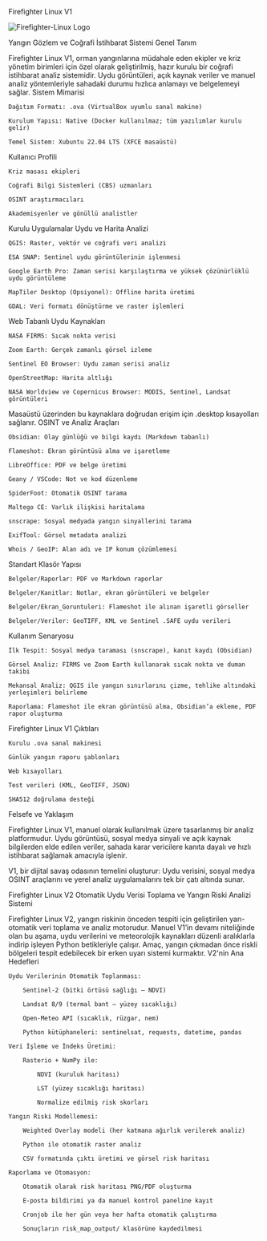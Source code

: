 Firefighter Linux V1

![Firefighter-Linux Logo](./assets/trlogo.png)

Yangın Gözlem ve Coğrafi İstihbarat Sistemi
Genel Tanım

Firefighter Linux V1, orman yangınlarına müdahale eden ekipler ve kriz yönetim birimleri için özel olarak geliştirilmiş, hazır kurulu bir coğrafi istihbarat analiz sistemidir. Uydu görüntüleri, açık kaynak veriler ve manuel analiz yöntemleriyle sahadaki durumu hızlıca anlamayı ve belgelemeyi sağlar.
Sistem Mimarisi

    Dağıtım Formatı: .ova (VirtualBox uyumlu sanal makine)

    Kurulum Yapısı: Native (Docker kullanılmaz; tüm yazılımlar kurulu gelir)

    Temel Sistem: Xubuntu 22.04 LTS (XFCE masaüstü)

Kullanıcı Profili

    Kriz masası ekipleri

    Coğrafi Bilgi Sistemleri (CBS) uzmanları

    OSINT araştırmacıları

    Akademisyenler ve gönüllü analistler

Kurulu Uygulamalar
Uydu ve Harita Analizi

    QGIS: Raster, vektör ve coğrafi veri analizi

    ESA SNAP: Sentinel uydu görüntülerinin işlenmesi

    Google Earth Pro: Zaman serisi karşılaştırma ve yüksek çözünürlüklü uydu görüntüleme

    MapTiler Desktop (Opsiyonel): Offline harita üretimi

    GDAL: Veri formatı dönüştürme ve raster işlemleri

Web Tabanlı Uydu Kaynakları

    NASA FIRMS: Sıcak nokta verisi

    Zoom Earth: Gerçek zamanlı görsel izleme

    Sentinel EO Browser: Uydu zaman serisi analiz

    OpenStreetMap: Harita altlığı

    NASA Worldview ve Copernicus Browser: MODIS, Sentinel, Landsat görüntüleri

Masaüstü üzerinden bu kaynaklara doğrudan erişim için .desktop kısayolları sağlanır.
OSINT ve Analiz Araçları

    Obsidian: Olay günlüğü ve bilgi kaydı (Markdown tabanlı)

    Flameshot: Ekran görüntüsü alma ve işaretleme

    LibreOffice: PDF ve belge üretimi

    Geany / VSCode: Not ve kod düzenleme

    SpiderFoot: Otomatik OSINT tarama

    Maltego CE: Varlık ilişkisi haritalama

    snscrape: Sosyal medyada yangın sinyallerini tarama

    ExifTool: Görsel metadata analizi

    Whois / GeoIP: Alan adı ve IP konum çözümlemesi

Standart Klasör Yapısı

    Belgeler/Raporlar: PDF ve Markdown raporlar

    Belgeler/Kanitlar: Notlar, ekran görüntüleri ve belgeler

    Belgeler/Ekran_Goruntuleri: Flameshot ile alınan işaretli görseller

    Belgeler/Veriler: GeoTIFF, KML ve Sentinel .SAFE uydu verileri

Kullanım Senaryosu

    İlk Tespit: Sosyal medya taraması (snscrape), kanıt kaydı (Obsidian)

    Görsel Analiz: FIRMS ve Zoom Earth kullanarak sıcak nokta ve duman takibi

    Mekansal Analiz: QGIS ile yangın sınırlarını çizme, tehlike altındaki yerleşimleri belirleme

    Raporlama: Flameshot ile ekran görüntüsü alma, Obsidian’a ekleme, PDF rapor oluşturma

Firefighter Linux V1 Çıktıları

    Kurulu .ova sanal makinesi

    Günlük yangın raporu şablonları

    Web kısayolları

    Test verileri (KML, GeoTIFF, JSON)

    SHA512 doğrulama desteği

Felsefe ve Yaklaşım

Firefighter Linux V1, manuel olarak kullanılmak üzere tasarlanmış bir analiz platformudur. Uydu görüntüsü, sosyal medya sinyali ve açık kaynak bilgilerden elde edilen veriler, sahada karar vericilere kanıta dayalı ve hızlı istihbarat sağlamak amacıyla işlenir.

V1, bir dijital savaş odasının temelini oluşturur: Uydu verisini, sosyal medya OSINT araçlarını ve yerel analiz uygulamalarını tek bir çatı altında sunar.


Firefighter Linux V2
Otomatik Uydu Verisi Toplama ve Yangın Riski Analizi Sistemi

Firefighter Linux V2, yangın riskinin önceden tespiti için geliştirilen yarı-otomatik veri toplama ve analiz motorudur. Manuel V1’in devamı niteliğinde olan bu aşama, uydu verilerini ve meteorolojik kaynakları düzenli aralıklarla indirip işleyen Python betikleriyle çalışır. Amaç, yangın çıkmadan önce riskli bölgeleri tespit edebilecek bir erken uyarı sistemi kurmaktır.
V2'nin Ana Hedefleri

    Uydu Verilerinin Otomatik Toplanması:

        Sentinel-2 (bitki örtüsü sağlığı – NDVI)

        Landsat 8/9 (termal bant – yüzey sıcaklığı)

        Open-Meteo API (sıcaklık, rüzgar, nem)

        Python kütüphaneleri: sentinelsat, requests, datetime, pandas

    Veri İşleme ve İndeks Üretimi:

        Rasterio + NumPy ile:

            NDVI (kuruluk haritası)

            LST (yüzey sıcaklığı haritası)

            Normalize edilmiş risk skorları

    Yangın Riski Modellemesi:

        Weighted Overlay modeli (her katmana ağırlık verilerek analiz)

        Python ile otomatik raster analiz

        CSV formatında çıktı üretimi ve görsel risk haritası

    Raporlama ve Otomasyon:

        Otomatik olarak risk haritası PNG/PDF oluşturma

        E-posta bildirimi ya da manuel kontrol paneline kayıt

        Cronjob ile her gün veya her hafta otomatik çalıştırma

        Sonuçların risk_map_output/ klasörüne kaydedilmesi

